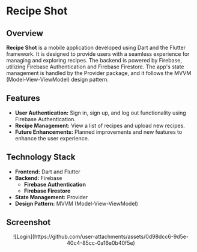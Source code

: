 # Recipe Shot

## Overview

**Recipe Shot** is a mobile application developed using Dart and the Flutter framework. It is designed to provide users with a seamless experience for managing and exploring recipes. The backend is powered by Firebase, utilizing Firebase Authentication and Firebase Firestore. The app's state management is handled by the Provider package, and it follows the MVVM (Model-View-ViewModel) design pattern.

## Features

- **User Authentication:** Sign in, sign up, and log out functionality using Firebase Authentication.
- **Recipe Management:** View a list of recipes and upload new recipes.
- **Future Enhancements:** Planned improvements and new features to enhance the user experience.

## Technology Stack

- **Frontend:** Dart and Flutter
- **Backend:** Firebase
  - **Firebase Authentication**
  - **Firebase Firestore**
- **State Management:** Provider
- **Design Pattern:** MVVM (Model-View-ViewModel)

## Screenshot
<div align="center">
  ![Login](https://github.com/user-attachments/assets/0d98dcc6-9d5e-40c4-85cc-0a16e0b40f5e)
</div>
